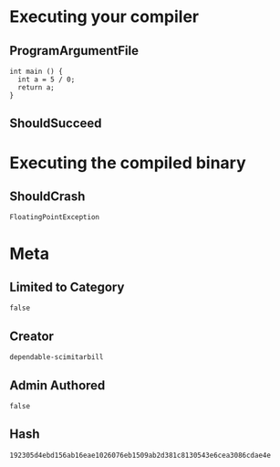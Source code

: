 # Executing your compiler

## ProgramArgumentFile

```
int main () {
  int a = 5 / 0;
  return a;
}
```

## ShouldSucceed

# Executing the compiled binary

## ShouldCrash

```
FloatingPointException
```

# Meta

## Limited to Category

```
false
```

## Creator

```
dependable-scimitarbill
```

## Admin Authored

```
false
```

## Hash

```
192305d4ebd156ab16eae1026076eb1509ab2d381c8130543e6cea3086cdae4e
```
